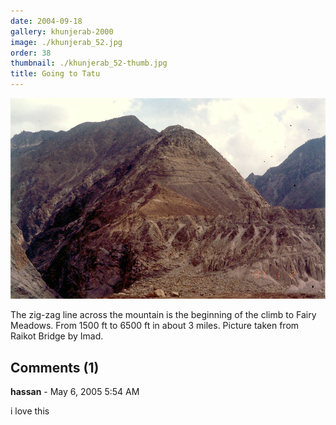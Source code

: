 ```yaml
---
date: 2004-09-18
gallery: khunjerab-2000
image: ./khunjerab_52.jpg
order: 38
thumbnail: ./khunjerab_52-thumb.jpg
title: Going to Tatu
---
```


![Going to Tatu](./khunjerab_52.jpg)

The zig-zag line across the mountain is the beginning of the climb to Fairy Meadows. From 1500 ft to 6500 ft in about 3 miles. Picture taken from Raikot Bridge by Imad.

<div id="comments">

## Comments (1)

<div id="comment">

**hassan** - May  6, 2005  5:54 AM

i love this

</div>

</div>